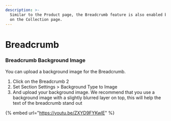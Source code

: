 ```yaml
---
description: >-
  Similar to the Product page, the Breadcrumb feature is also enabled by default
  on the Collection page.
---
```


# Breadcrumb

### Breadcrumb Background Image&#x20;

You can upload a background image for the Breadcrumb.&#x20;

1. Click on the Breadcrumb 2
2. Set Section Settings > Background Type to Image&#x20;
3. And upload your background image. We recommend that you use a background image with a slightly blurred layer on top, this will help the text of the breadcrumb stand out

{% embed url="https://youtu.be/ZXYD9FYKwlE" %}

